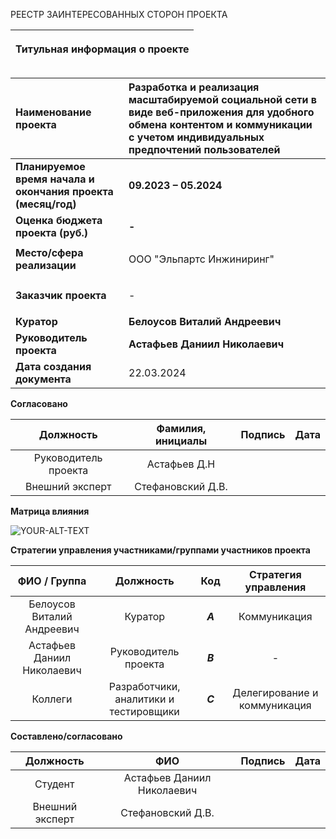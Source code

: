 РЕЕСТР ЗАИНТЕРЕСОВАННЫХ СТОРОН ПРОЕКТА

|<p>**Титульная информация о проекте**</p><p></p>|
| :-: |

|**Наименование проекта**|**Разработка и реализация масштабируемой социальной сети в виде веб-приложения для удобного обмена контентом и коммуникации с учетом индивидуальных предпочтений пользователей**|
| :- | :- |
|**Планируемое время начала и окончания проекта (месяц/год)**|**09.2023 – 05.2024**|
|**Оценка бюджета проекта (руб.)**|**-**|
|**Место/сфера реализации**|<p>ООО "Эльпартс Инжиниринг"</p>|
|**Заказчик проекта**|<p> - </p>|
|**Куратор**|**Белоусов Виталий Андреевич**|
|**Руководитель проекта**|**Астафьев Даниил Николаевич**|
|**Дата создания документа**|22.03.2024|


**Согласовано**


|**Должность**|**Фамилия, инициалы**|**Подпись**|**Дата**|
| :-: | :-: | :-: | :-: |
|Руководитель проекта|Астафьев Д.Н|||
|Внешний эксперт|Стефановский Д.В.|||

**Матрица влияния**



 <source media="(prefers-color-scheme: dark)" srcset="https://github.com/Silver-g/H.W.-1md/assets/84073740/8e205787-290c-42b4-b791-4e4a80027515">
 <source media="(prefers-color-scheme: light)" srcset="https://github.com/Silver-g/H.W.-1md/assets/84073740/8e205787-290c-42b4-b791-4e4a80027515">
 <img alt="YOUR-ALT-TEXT" src="YOUR-DEFAULT-IMAGE">
</picture>






**Стратегии управления участниками/группами участников проекта**


|**ФИО / Группа** |**Должность**|**Код**|**Стратегия управления**|
| :-: | :-: | :-: | :-: |
|Белоусов Виталий Андреевич|Куратор|***A***|Коммуникация|
|Астафьев Даниил Николаевич|Руководитель проекта|***B***|-|
|Коллеги|Разработчики, аналитики и тестировщики|***C***|Делегирование и коммуникация|


**Составлено/согласовано**


|**Должность**|**ФИО**|**Подпись**|**Дата**|
| :-: | :-: | :-: | :-: |
|Студент|Астафьев Даниил Николаевич|||
|Внешний эксперт|Стефановский Д.В.|||
